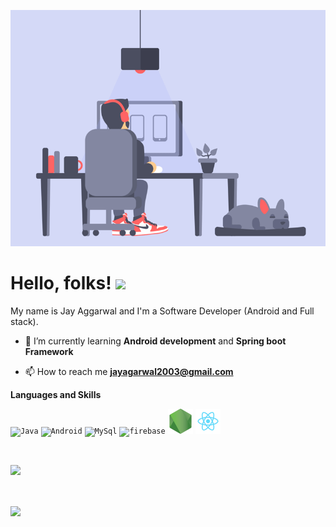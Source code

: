 ![Header](https://raw.githubusercontent.com/afreakyelf/afreakyelf/main/header.gif "Header")

# Hello, folks! <img src="https://raw.githubusercontent.com/MartinHeinz/MartinHeinz/master/wave.gif" width="30px">

My name is Jay Aggarwal and I'm a Software Developer (Android and Full stack).

- 🌱 I’m currently learning **Android development** and **Spring boot Framework**

- 📫 How to reach me **jayagarwal2003@gmail.com**

**Languages and Skills**

<code><img height="40" alt="Java" src="https://www.svgrepo.com/show/184143/java.svg"></code>
<code><img height="40" alt="Android" src="https://www.svgrepo.com/show/349588/android.svg"></code>
<code><img height="40" alt="MySql" src="https://www.svgrepo.com/show/373848/mysql.svg"></code>
<code><img height="40" alt="firebase" src="https://www.svgrepo.com/show/303670/firebase-1-logo.svg"></code>
<code><img height="40" alt="nodejs" src="https://raw.githubusercontent.com/github/explore/80688e429a7d4ef2fca1e82350fe8e3517d3494d/topics/nodejs/nodejs.png"></code>
<code><img height="40" alt="react" src="https://raw.githubusercontent.com/github/explore/80688e429a7d4ef2fca1e82350fe8e3517d3494d/topics/react/react.png"></code>

</p>
<br>
<p align="left">
<img src="https://github-readme-stats.vercel.app/api?username=Jedi-24&show_icons=true&theme=dracula" width="400">
</p>
<br>
<p align="left">
<img align="center" src="https://github-readme-stats.vercel.app/api/top-langs/?username=Jedi-24&theme=tokyonight&layout=compact">
</p>
